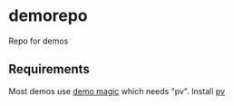 # demorepo

Repo for demos

## Requirements

Most demos use [demo magic](https://github.com/paxtonhare/demo-magic) which needs "pv".
Install [pv](https://www.ivarch.com/programs/pv.shtml)

